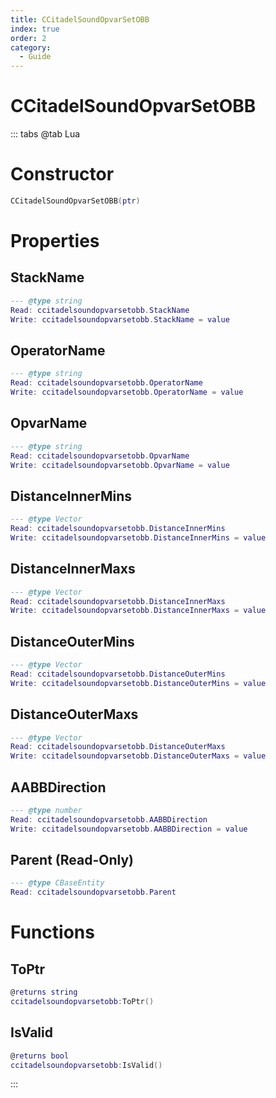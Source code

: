 ```yaml
---
title: CCitadelSoundOpvarSetOBB
index: true
order: 2
category:
  - Guide
---
```


# CCitadelSoundOpvarSetOBB

::: tabs
@tab Lua
# Constructor
```lua
CCitadelSoundOpvarSetOBB(ptr)
```
# Properties
## StackName 
```lua
--- @type string
Read: ccitadelsoundopvarsetobb.StackName
Write: ccitadelsoundopvarsetobb.StackName = value
```
## OperatorName 
```lua
--- @type string
Read: ccitadelsoundopvarsetobb.OperatorName
Write: ccitadelsoundopvarsetobb.OperatorName = value
```
## OpvarName 
```lua
--- @type string
Read: ccitadelsoundopvarsetobb.OpvarName
Write: ccitadelsoundopvarsetobb.OpvarName = value
```
## DistanceInnerMins 
```lua
--- @type Vector
Read: ccitadelsoundopvarsetobb.DistanceInnerMins
Write: ccitadelsoundopvarsetobb.DistanceInnerMins = value
```
## DistanceInnerMaxs 
```lua
--- @type Vector
Read: ccitadelsoundopvarsetobb.DistanceInnerMaxs
Write: ccitadelsoundopvarsetobb.DistanceInnerMaxs = value
```
## DistanceOuterMins 
```lua
--- @type Vector
Read: ccitadelsoundopvarsetobb.DistanceOuterMins
Write: ccitadelsoundopvarsetobb.DistanceOuterMins = value
```
## DistanceOuterMaxs 
```lua
--- @type Vector
Read: ccitadelsoundopvarsetobb.DistanceOuterMaxs
Write: ccitadelsoundopvarsetobb.DistanceOuterMaxs = value
```
## AABBDirection 
```lua
--- @type number
Read: ccitadelsoundopvarsetobb.AABBDirection
Write: ccitadelsoundopvarsetobb.AABBDirection = value
```
## Parent (Read-Only)
```lua
--- @type CBaseEntity
Read: ccitadelsoundopvarsetobb.Parent
```
# Functions
## ToPtr
```lua
@returns string
ccitadelsoundopvarsetobb:ToPtr()
```
## IsValid
```lua
@returns bool
ccitadelsoundopvarsetobb:IsValid()
```

:::